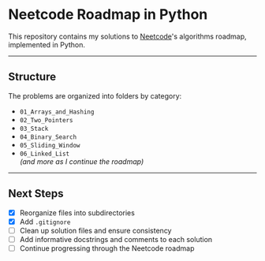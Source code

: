 # Neetcode Roadmap in Python

This repository contains my solutions to [Neetcode](https://neetcode.io)'s algorithms roadmap, implemented in Python.

---

## Structure

The problems are organized into folders by category:

- `01_Arrays_and_Hashing`
- `02_Two_Pointers`
- `03_Stack`
- `04_Binary_Search`
- `05_Sliding_Window`
- `06_Linked_List`  
*(and more as I continue the roadmap)*

---

## Next Steps

- [x] Reorganize files into subdirectories  
- [x] Add `.gitignore`  
- [ ] Clean up solution files and ensure consistency  
- [ ] Add informative docstrings and comments to each solution  
- [ ] Continue progressing through the Neetcode roadmap